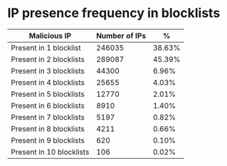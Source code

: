 # IP presence frequency in blocklists
| Malicious IP | Number of IPs | % |
|----|----|----|
| Present in 1 blocklist | 246035 | 38.63% |
| Present in 2 blocklists | 289087 | 45.39% |
| Present in 3 blocklists | 44300 | 6.96% |
| Present in 4 blocklists | 25655 | 4.03% |
| Present in 5 blocklists | 12770 | 2.01% |
| Present in 6 blocklists | 8910 | 1.40% |
| Present in 7 blocklists | 5197 | 0.82% |
| Present in 8 blocklists | 4211 | 0.66% |
| Present in 9 blocklists | 620 | 0.10% |
| Present in 10 blocklists | 106 | 0.02% |
